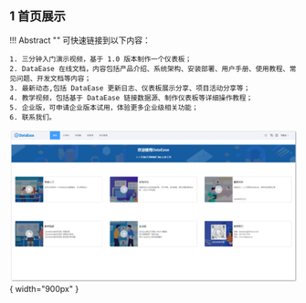 ## 1 首页展示

!!! Abstract ""
    可快速链接到以下内容：

    1. 三分钟入门演示视频，基于 1.0 版本制作一个仪表板； 
    2. DataEase 在线文档，内容包括产品介绍、系统架构、安装部署、用户手册、使用教程、常见问题、开发文档等内容；
    3. 最新动态,包括 DataEase 更新日志、仪表板展示分享、项目活动分享等；
    4. 教学视频，包括基于 DataEase 链接数据源、制作仪表板等详细操作教程；
    5. 企业版，可申请企业版本试用，体验更多企业级相关功能；
    6. 联系我们。

![仪表盘编辑_其他组件](../img/homepage/首页.png){ width="900px" }